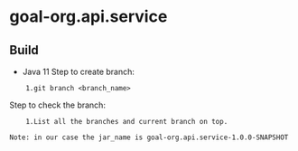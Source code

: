 # goal-org.api.service   

## Build 

- Java 11
Step to create branch:
```
    1.git branch <branch_name>
```
Step to check the branch:
```
    1.List all the branches and current branch on top.

Note: in our case the jar_name is goal-org.api.service-1.0.0-SNAPSHOT
```